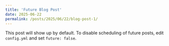 ```yaml
---
title: 'Future Blog Post'
date: 2025-06-22
permalink: /posts/2025/06/22/blog-post-1/
---
```


This post will show up by default. To disable scheduling of future posts, edit `config.yml` and set `future: false`. 
